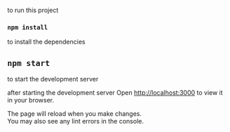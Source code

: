 to run this project

### `npm install`

to install the dependencies

## `npm start`

to start the development server

after starting the development server
Open [http://localhost:3000](http://localhost:3000) to view it in your browser.

The page will reload when you make changes.\
You may also see any lint errors in the console.
